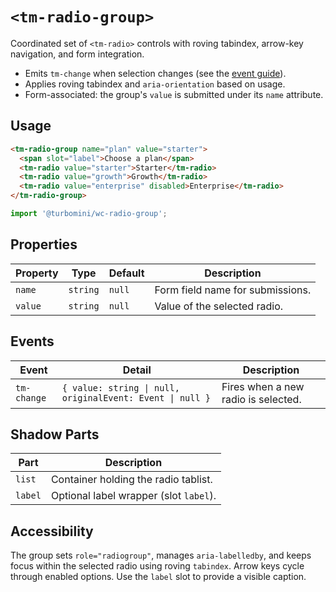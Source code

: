 # `<tm-radio-group>`

Coordinated set of `<tm-radio>` controls with roving tabindex, arrow-key navigation, and form integration.

- Emits `tm-change` when selection changes (see the [event guide](../../docs/web-components/events.md)).
- Applies roving tabindex and `aria-orientation` based on usage.
- Form-associated: the group's `value` is submitted under its `name` attribute.

## Usage

```html
<tm-radio-group name="plan" value="starter">
  <span slot="label">Choose a plan</span>
  <tm-radio value="starter">Starter</tm-radio>
  <tm-radio value="growth">Growth</tm-radio>
  <tm-radio value="enterprise" disabled>Enterprise</tm-radio>
</tm-radio-group>
```

```js
import '@turbomini/wc-radio-group';
```

## Properties

| Property | Type | Default | Description |
| --- | --- | --- | --- |
| `name` | `string` | `null` | Form field name for submissions. |
| `value` | `string` | `null` | Value of the selected radio. |

## Events

| Event | Detail | Description |
| --- | --- | --- |
| `tm-change` | `{ value: string \| null, originalEvent: Event \| null }` | Fires when a new radio is selected. |

## Shadow Parts

| Part | Description |
| --- | --- |
| `list` | Container holding the radio tablist. |
| `label` | Optional label wrapper (slot `label`). |

## Accessibility

The group sets `role="radiogroup"`, manages `aria-labelledby`, and keeps focus within the selected radio using roving `tabindex`. Arrow keys cycle through enabled options. Use the `label` slot to provide a visible caption.
